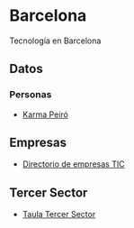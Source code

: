 # Barcelona
Tecnología en Barcelona 

## Datos
### Personas 
* [Karma Peiró](https://www.karmapeiro.com/) 

## Empresas  
* [Directorio de empresas TIC](https://www.aseitec.org)

## Tercer Sector 
* [Taula Tercer Sector](http://m4social.org/ca)
